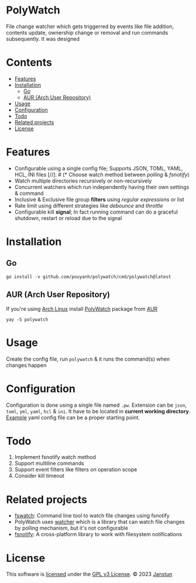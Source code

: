 # PolyWatch
File change watcher which gets triggerred by events like file addition, contents update, ownership change or removal and
run commands subsequently. It was designed

# Contents
* [Features](#features)
* [Installation](#installation)
	* [Go](#go)
	* [AUR (Arch User Repository)](#aur-arch-user-repository)
* [Usage](#usage)
* [Configuration](#configuration)
* [Todo](#todo)
* [Related projects](#related-projects)
* [License](#license)

# Features
* Configurable using a single config file; Supports JSON, TOML, YAML, HCL, INI files
[//]: # (* Choose watch method between _polling_ & _fsnotify_)
* Watch multiple directories recursively or non-recursively
* Concurrent watchers which run independently having their own settings & command
* Inclusive & Exclusive file group **filters** using _regular expressions_ or list
* Rate limit using different strategies like _debounce_ and _throttle_
* Configurable kill **signal**; In fact running command can do a graceful shutdown, restart or reload due to the signal

# Installation
## Go

```shell
go install -v github.com/pouyanh/polywatch/cmd/polywatch@latest
```

## AUR (Arch User Repository)
If you're using [Arch Linux][archlinux] install [PolyWatch][aur-polywatch] package from [AUR][wiki-aur]

```shell
yay -S polywatch
```

# Usage
Create the config file, run `polywatch` & it runs the command(s) when changes happen

# Configuration
Configuration is done using a single file named `.pw`. Extension can be `json`, `toml`, `yml`, `yaml`, `hcl` & `ini`.
It have to be located in **current working directory**.
[Example](pw.example.yml) yaml config file can be a proper starting point.

# Todo
1. Implement fsnotify watch method
2. Support multiline commands
3. Support event filters like filters on operation scope
4. Consider kill timeout

# Related projects
* [fswatch][fswatch]: Command line tool to watch file changes using fsnotify
* PolyWatch uses [watcher][watcher] which is a library that can watch file changes by polling mechanism, but it's not configurable
* [fsnotify][fsnotify]: A cross-platform library to work with filesystem notifications

# License
This software is [licensed](LICENSE) under the [GPL v3 License][gpl]. © 2023 [Janstun][janstun]

[archlinux]: https://www.archlinux.org/
[aur-polywatch]: https://aur.archlinux.org/packages/polywatch
[wiki-aur]: https://wiki.archlinux.org/index.php/AUR
[fswatch]: https://github.com/codeskyblue/fswatch
[watcher]: https://github.com/radovskyb/watcher
[fsnotify]: https://github.com/fsnotify/fsnotify
[gpl]: https://www.gnu.org/licenses/gpl-3.0.en.html
[janstun]: http://janstun.com
